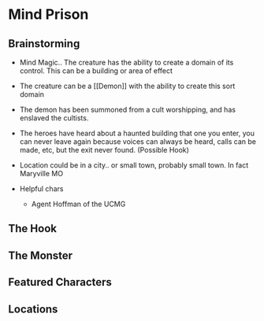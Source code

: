 # Mind Prison

## Brainstorming
- Mind Magic.. The creature has the ability to create a domain of its control. This can be a building or area of effect
- The creature can be a [[Demon]] with the ability to create this sort domain
- The demon has been summoned from a cult worshipping, and has enslaved the cultists.
- The heroes have heard about a haunted building that one you enter, you can never leave again because voices can always be heard, calls can be made, etc, but the exit never found.  (Possible Hook)
- Location could be in a city.. or small town, probably small town. In fact Maryville MO

- Helpful chars
	- Agent Hoffman of the UCMG 

## The Hook

## The Monster

## Featured Characters

## Locations
